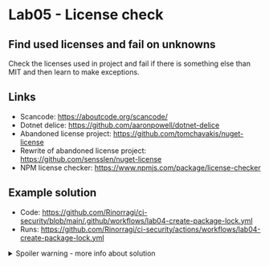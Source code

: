 # Lab05 - License check

## Find used licenses and fail on unknowns

Check the licenses used in project and fail if there is something else than MIT and then learn to make exceptions.

## Links

- Scancode: <https://aboutcode.org/scancode/>
- Dotnet delice: <https://github.com/aaronpowell/dotnet-delice>
- Abandoned license project: <https://github.com/tomchavakis/nuget-license>
- Rewrite of abandoned license project: <https://github.com/sensslen/nuget-license>
- NPM license checker: <https://www.npmjs.com/package/license-checker>

## Example solution

- Code: <https://github.com/Rinorragi/ci-security/blob/main/.github/workflows/lab04-create-package-lock.yml>
- Runs: <https://github.com/Rinorragi/ci-security/actions/workflows/lab04-create-package-lock.yml>

<details>
  <summary>Spoiler warning - more info about solution</summary>
  
### .NET licenses

.NET does not natively provide you information from license about packages with `dotnet list package --include-transitive` which is really unfortunate. But you can achieve it natively with few different ways.

#### Local option

1. Use `dotnet nuget locals -l global-packages` to find where Nugets are being stored
1. Match your packages with that folder and lowercase package id with correct version and the right .nuspec file.
1. Grab the license information from nuspec file

#### Online option

1. Match your packages with NuGet API with following syntax `https://api.nuget.org/v3-flatcontainer/<package id>/<package version>/<package id>.nuspec` e.g. `https://api.nuget.org/v3-flatcontainer/system.text.json/9.0.0/system.text.json.nuspec`
1. Grab the license field from json

</details>
